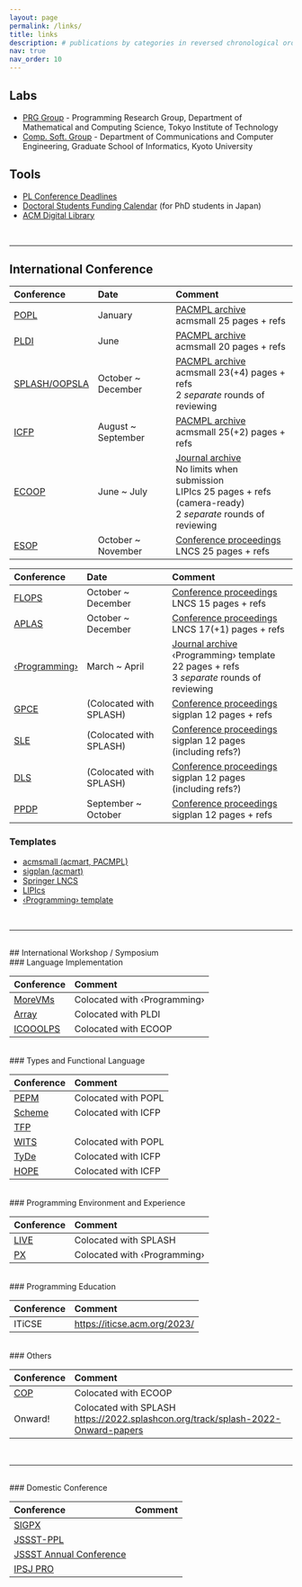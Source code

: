 ```yaml
---
layout: page
permalink: /links/
title: links
description: # publications by categories in reversed chronological order. generated by jekyll-scholar.
nav: true
nav_order: 10
---
```


## Labs
- [PRG Group](http://prg.is.titech.ac.jp/) - 
  Programming Research Group, Department of Mathematical and Computing Science, Tokyo Institute of Technology
- [Comp. Soft. Group](https://www.fos.kuis.kyoto-u.ac.jp/index.html.en) - 
  Department of Communications and Computer Engineering, Graduate School of Informatics, Kyoto University


## Tools
- [PL Conference Deadlines](https://yeah-tiger.github.io/)
- [Doctoral Students Funding Calendar](https://kn1cht.github.io/doctor-funding-calendar/) (for PhD students in Japan)
- [ACM Digital Library](https://dl.acm.org/profile/99659304893)

<br>

--- 

## International Conference

| Conference                                                     | Date               | Comment        |
| :------------------------------------------------------------- | :----------------- | :------------- |
| [POPL](https://conf.researchr.org/series/popl)                 | January            | [PACMPL archive](https://dl.acm.org/loi/pacmpl)<br>acmsmall 25 pages + refs |
| [PLDI](https://conf.researchr.org/series/pldi)                 | June               | [PACMPL archive](https://dl.acm.org/loi/pacmpl)<br>acmsmall 20 pages + refs |
| [SPLASH/OOPSLA](https://conf.researchr.org/series/splash)      | October ~ December | [PACMPL archive](https://dl.acm.org/loi/pacmpl)<br>acmsmall 23(+4) pages + refs<br>2 _separate_ rounds of reviewing |
| [ICFP](https://conf.researchr.org/series/icfp)                 | August ~ September | [PACMPL archive](https://dl.acm.org/loi/pacmpl)<br>acmsmall 25(+2) pages + refs |
| [ECOOP](https://conf.researchr.org/series/ecoop)               | June ~ July        | [Journal archive](https://drops.dagstuhl.de/entities/conference/ECOOP)<br>No limits when submission<br>LIPIcs 25 pages + refs (camera-ready)<br>2 _separate_ rounds of reviewing |
| [ESOP](https://etaps.org/)                                     | October ~ November  | [Conference proceedings](https://link.springer.com/conference/esop)<br>LNCS 25 pages + refs |

| Conference                                                     | Date                | Comment        |
| :------------------------------------------------------------- | :-----------------  | :------------- |
| [FLOPS](https://conf.researchr.org/series/flops)               | October ~ December      | [Conference proceedings]([FLOPS](https://link.springer.com/conference/flops))<br>LNCS 15 pages + refs |
| [APLAS](https://conf.researchr.org/series/aplas)               | October ~ December      | [Conference proceedings](https://link.springer.com/conference/aplas)<br>LNCS 17(+1) pages + refs |
| [‹Programming›](https://conf.researchr.org/series/programming)  | March ~ April           | [Journal archive](https://programming-journal.org/)<br>‹Programming› template 22 pages + refs<br>3 _separate_ rounds of reviewing |
| [GPCE](https://conf.researchr.org/series/gpce)                 | (Colocated with SPLASH) | [Conference proceedings](https://dl.acm.org/conference/gpce/proceedings)<br>sigplan 12 pages + refs |
| [SLE](https://conf.researchr.org/series/sle)                   | (Colocated with SPLASH) | [Conference proceedings](https://dl.acm.org/conference/splash/proceedings)<br>sigplan 12 pages (including refs?) |
| [DLS](https://conf.researchr.org/series/dls)                   | (Colocated with SPLASH) | [Conference proceedings](https://dl.acm.org/conference/splash/proceedings)<br>sigplan 12 pages (including refs?) |
| [PPDP](https://conf.researchr.org/series/ppdp)                 | September ~ October     | [Conference proceedings](https://dl.acm.org/conference/ppdp/proceedings)<br>sigplan 12 pages + refs |

### Templates
- [acmsmall (acmart, PACMPL)](https://www.sigplan.org/Resources/Author/)
- [sigplan (acmart)](https://www.sigplan.org/Resources/Author/)
- [Springer LNCS](https://www.springer.com/gp/computer-science/lncs/conference-proceedings-guidelines)
- [LIPIcs](https://submission.dagstuhl.de/documentation/authors)
- [‹Programming› template](https://programming-journal.org/submission/)

<br>

---

<br>
## International Workshop / Symposium

<br>
### Language Implementation

| Conference                                             | Comment        |
| :----------------------------------------------------- | :------------- |
| [MoreVMs](https://conf.researchr.org/series/MOREVMs)   | Colocated with ‹Programming› |
| [Array](https://conf.researchr.org/series/ARRAY)       | Colocated with PLDI |
| [ICOOOLPS](https://conf.researchr.org/series/ICOOOLPS) | Colocated with ECOOP |

<br>
### Types and Functional Language

| Conference                                         | Comment        |
| :------------------------------------------------- | :------------- |
| [PEPM](https://conf.researchr.org/series/pepm)     | Colocated with POPL |
| [Scheme](https://conf.researchr.org/series/Scheme) | Colocated with ICFP |
| [TFP](https://trendsfp.github.io/)                 |  |
| [WITS](https://conf.researchr.org/series/wits)     | Colocated with POPL |
| [TyDe](https://conf.researchr.org/series/tyde)     | Colocated with ICFP |
| [HOPE](https://conf.researchr.org/series/hope)     | Colocated with ICFP |

<br>
### Programming Environment and Experience

| Conference                                     | Comment        |
| :--------------------------------------------- | :------------- |
| [LIVE](https://conf.researchr.org/series/live) | Colocated with SPLASH |
| [PX](https://conf.researchr.org/series/px)     | Colocated with ‹Programming› |

<br>
### Programming Education

| Conference                                     | Comment        |
| :--------------------------------------------- | :------------- |
| ITiCSE                                         | https://iticse.acm.org/2023/ |

<br>
### Others

| Conference                                   | Comment        |
| :------------------------------------------- | :------------- |
| [COP](https://conf.researchr.org/series/COP) | Colocated with ECOOP |
| Onward!                                      | Colocated with SPLASH<br>https://2022.splashcon.org/track/splash-2022-Onward-papers |

<br>

---

<br>
### Domestic Conference

| Conference                                                 | Comment        |
| :--------------------------------------------------------- | :------------- |
| [SIGPX](https://sigpx.org/)                                |  |
| [JSSST-PPL](https://jssst-ppl.org/workshop/2023/)          |  |
| [JSSST Annual Conference](https://www.jssst.or.jp/taikai/) |  |
| [IPSJ PRO](https://sigpro.ipsj.or.jp/)                     |  |

